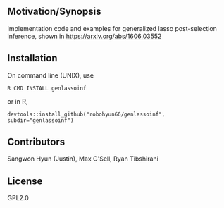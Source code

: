 ## Motivation/Synopsis
Implementation code and examples for generalized lasso post-selection inference, shown in  https://arxiv.org/abs/1606.03552

## Installation
On command line (UNIX), use
~~~~
R CMD INSTALL genlassoinf
~~~~
or in R,
~~~~
devtools::install_github("robohyun66/genlassoinf", subdir="genlassoinf")
~~~~


## Contributors
Sangwon Hyun (Justin), Max G'Sell, Ryan Tibshirani

## License
GPL2.0
